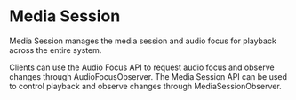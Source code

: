 # Media Session

Media Session manages the media session and audio focus for playback across the
entire system.

Clients can use the Audio Focus API to request audio focus and observe changes
through AudioFocusObserver. The Media Session API can be used to control
playback and observe changes through MediaSessionObserver.
